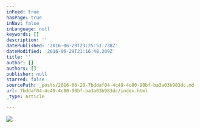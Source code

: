 ```yaml
---
inFeed: true
hasPage: true
inNav: false
inLanguage: null
keywords: []
description: ''
datePublished: '2016-06-29T23:25:51.738Z'
dateModified: '2016-06-29T21:16:48.209Z'
title: ''
author: []
authors: []
publisher: null
starred: false
sourcePath: _posts/2016-06-29-7bddaf04-4c49-4c80-90bf-ba3a03b983dc.md
url: 7bddaf04-4c49-4c80-90bf-ba3a03b983dc/index.html
_type: Article

---
```

![](https://the-grid-user-content.s3-us-west-2.amazonaws.com/f8a3a47e-1b5b-4920-87e0-4f4d1c4d4c02.jpg)